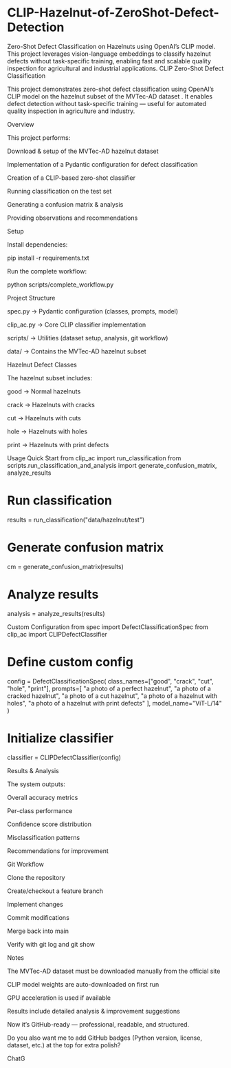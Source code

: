 # CLIP-Hazelnut-of-ZeroShot-Defect-Detection
Zero-Shot Defect Classification on Hazelnuts using OpenAI’s CLIP model. This project leverages vision-language embeddings to classify hazelnut defects without task-specific training, enabling fast and scalable quality inspection for agricultural and industrial applications.
CLIP Zero-Shot Defect Classification

This project demonstrates zero-shot defect classification using OpenAI’s CLIP model on the hazelnut subset of the MVTec-AD dataset
.
It enables defect detection without task-specific training — useful for automated quality inspection in agriculture and industry.

 Overview

This project performs:

 Download & setup of the MVTec-AD hazelnut dataset

 Implementation of a Pydantic configuration for defect classification

 Creation of a CLIP-based zero-shot classifier

 Running classification on the test set

 Generating a confusion matrix & analysis

 Providing observations and recommendations

 Setup

Install dependencies:

pip install -r requirements.txt


Run the complete workflow:

python scripts/complete_workflow.py

 Project Structure

spec.py → Pydantic configuration (classes, prompts, model)

clip_ac.py → Core CLIP classifier implementation

scripts/ → Utilities (dataset setup, analysis, git workflow)

data/ → Contains the MVTec-AD hazelnut subset

 Hazelnut Defect Classes

The hazelnut subset includes:

good → Normal hazelnuts

crack → Hazelnuts with cracks

cut → Hazelnuts with cuts

hole → Hazelnuts with holes

print → Hazelnuts with print defects

 Usage
Quick Start
from clip_ac import run_classification
from scripts.run_classification_and_analysis import generate_confusion_matrix, analyze_results

# Run classification
results = run_classification("data/hazelnut/test")

# Generate confusion matrix
cm = generate_confusion_matrix(results)

# Analyze results
analysis = analyze_results(results)

Custom Configuration
from spec import DefectClassificationSpec
from clip_ac import CLIPDefectClassifier

# Define custom config
config = DefectClassificationSpec(
    class_names=["good", "crack", "cut", "hole", "print"],
    prompts=[
        "a photo of a perfect hazelnut",
        "a photo of a cracked hazelnut",
        "a photo of a cut hazelnut",
        "a photo of a hazelnut with holes",
        "a photo of a hazelnut with print defects"
    ],
    model_name="ViT-L/14"
)

# Initialize classifier
classifier = CLIPDefectClassifier(config)

 Results & Analysis

The system outputs:

 Overall accuracy metrics

 Per-class performance

 Confidence score distribution

 Misclassification patterns

Recommendations for improvement

 Git Workflow

Clone the repository

Create/checkout a feature branch

Implement changes

Commit modifications

Merge back into main

Verify with git log and git show

Notes

The MVTec-AD dataset must be downloaded manually from the official site

CLIP model weights are auto-downloaded on first run

GPU acceleration is used if available

Results include detailed analysis & improvement suggestions

Now it’s GitHub-ready — professional, readable, and structured.

Do you also want me to add GitHub badges (Python version, license, dataset, etc.) at the top for extra polish?

ChatG
